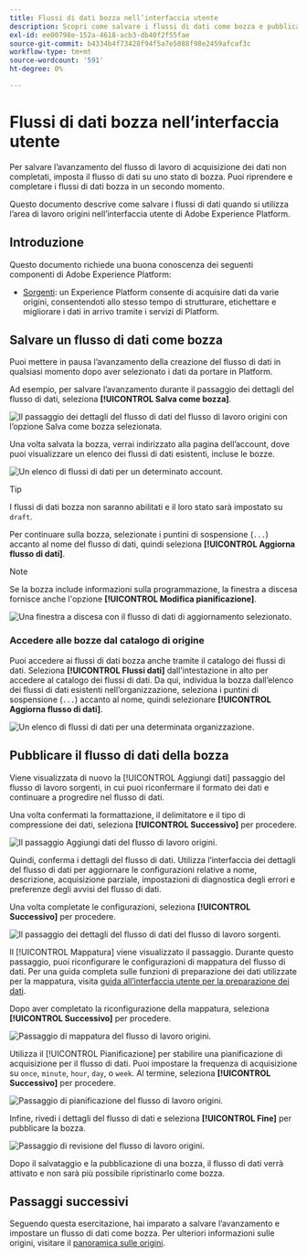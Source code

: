 ```yaml
---
title: Flussi di dati bozza nell’interfaccia utente
description: Scopri come salvare i flussi di dati come bozza e pubblicarli in un secondo momento, quando utilizzi l’area di lavoro origini.
exl-id: ee00798e-152a-4618-acb3-db40f2f55fae
source-git-commit: b4334b4f73428f94f5a7e5088f98e2459afcaf3c
workflow-type: tm+mt
source-wordcount: '591'
ht-degree: 0%

---
```


# Flussi di dati bozza nell’interfaccia utente

Per salvare l’avanzamento del flusso di lavoro di acquisizione dei dati non completati, imposta il flusso di dati su uno stato di bozza. Puoi riprendere e completare i flussi di dati bozza in un secondo momento.

Questo documento descrive come salvare i flussi di dati quando si utilizza l’area di lavoro origini nell’interfaccia utente di Adobe Experience Platform.

## Introduzione

Questo documento richiede una buona conoscenza dei seguenti componenti di Adobe Experience Platform:

* [Sorgenti](../../home.md): un Experience Platform consente di acquisire dati da varie origini, consentendoti allo stesso tempo di strutturare, etichettare e migliorare i dati in arrivo tramite i servizi di Platform.

## Salvare un flusso di dati come bozza

Puoi mettere in pausa l’avanzamento della creazione del flusso di dati in qualsiasi momento dopo aver selezionato i dati da portare in Platform.

Ad esempio, per salvare l’avanzamento durante il passaggio dei dettagli del flusso di dati, seleziona **[!UICONTROL Salva come bozza]**.

![Il passaggio dei dettagli del flusso di dati del flusso di lavoro origini con l’opzione Salva come bozza selezionata.](../../images/tutorials/draft/save-as-draft.png)

Una volta salvata la bozza, verrai indirizzato alla pagina dell’account, dove puoi visualizzare un elenco dei flussi di dati esistenti, incluse le bozze.

![Un elenco di flussi di dati per un determinato account.](../../images/tutorials/draft/draft-dataflow.png)

>[!TIP]
>
>I flussi di dati bozza non saranno abilitati e il loro stato sarà impostato su `draft`.

Per continuare sulla bozza, selezionate i puntini di sospensione (`...`) accanto al nome del flusso di dati, quindi seleziona **[!UICONTROL Aggiorna flusso di dati]**.

>[!NOTE]
>
>Se la bozza include informazioni sulla programmazione, la finestra a discesa fornisce anche l&#39;opzione **[!UICONTROL Modifica pianificazione]**.

![Una finestra a discesa con il flusso di dati di aggiornamento selezionato.](../../images/tutorials/draft/update-dataflow.png)

### Accedere alle bozze dal catalogo di origine

Puoi accedere ai flussi di dati bozza anche tramite il catalogo dei flussi di dati. Seleziona **[!UICONTROL Flussi dati]** dall’intestazione in alto per accedere al catalogo dei flussi di dati. Da qui, individua la bozza dall’elenco dei flussi di dati esistenti nell’organizzazione, seleziona i puntini di sospensione (`...`) accanto al nome, quindi selezionare **[!UICONTROL Aggiorna flusso di dati]**.

![Un elenco di flussi di dati per una determinata organizzazione.](../../images/tutorials/draft/catalog-access.png)

## Pubblicare il flusso di dati della bozza

Viene visualizzata di nuovo la [!UICONTROL Aggiungi dati] passaggio del flusso di lavoro sorgenti, in cui puoi riconfermare il formato dei dati e continuare a progredire nel flusso di dati.

Una volta confermati la formattazione, il delimitatore e il tipo di compressione dei dati, seleziona **[!UICONTROL Successivo]** per procedere.

![Il passaggio Aggiungi dati del flusso di lavoro origini.](../../images/tutorials/draft/select-data.png)

Quindi, conferma i dettagli del flusso di dati. Utilizza l’interfaccia dei dettagli del flusso di dati per aggiornare le configurazioni relative a nome, descrizione, acquisizione parziale, impostazioni di diagnostica degli errori e preferenze degli avvisi del flusso di dati.

Una volta completate le configurazioni, seleziona **[!UICONTROL Successivo]** per procedere.

![Il passaggio dei dettagli del flusso di dati del flusso di lavoro sorgenti.](../../images/tutorials/draft/dataflow-detail.png)

Il [!UICONTROL Mappatura] viene visualizzato il passaggio. Durante questo passaggio, puoi riconfigurare le configurazioni di mappatura del flusso di dati. Per una guida completa sulle funzioni di preparazione dei dati utilizzate per la mappatura, visita [guida all’interfaccia utente per la preparazione dei dati](../../../data-prep/ui/mapping.md).

Dopo aver completato la riconfigurazione della mappatura, seleziona **[!UICONTROL Successivo]** per procedere.

![Passaggio di mappatura del flusso di lavoro origini.](../../images/tutorials/draft/mapping.png)

Utilizza il [!UICONTROL Pianificazione] per stabilire una pianificazione di acquisizione per il flusso di dati. Puoi impostare la frequenza di acquisizione su `once`, `minute`, `hour`, `day`, o `week`. Al termine, seleziona **[!UICONTROL Successivo]** per procedere.

![Passaggio di pianificazione del flusso di lavoro origini.](../../images/tutorials/draft/scheduling.png)

Infine, rivedi i dettagli del flusso di dati e seleziona **[!UICONTROL Fine]** per pubblicare la bozza.

![Passaggio di revisione del flusso di lavoro origini.](../../images/tutorials/draft/review.png)

Dopo il salvataggio e la pubblicazione di una bozza, il flusso di dati verrà attivato e non sarà più possibile ripristinarlo come bozza.

## Passaggi successivi

Seguendo questa esercitazione, hai imparato a salvare l’avanzamento e impostare un flusso di dati come bozza. Per ulteriori informazioni sulle origini, visitare il [panoramica sulle origini](../../home.md).
